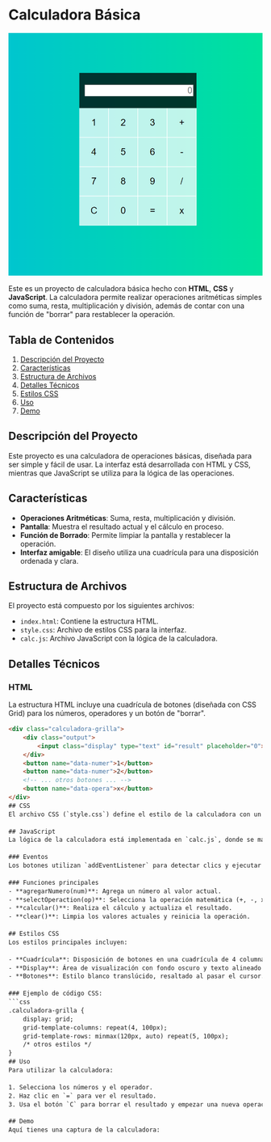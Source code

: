 # Calculadora Básica

![Calculadora Básica](./AppCalculadora.png)


Este es un proyecto de calculadora básica hecho con **HTML**, **CSS** y **JavaScript**. La calculadora permite realizar operaciones aritméticas simples como suma, resta, multiplicación y división, además de contar con una función de "borrar" para restablecer la operación.

## Tabla de Contenidos
1. [Descripción del Proyecto](#descripción-del-proyecto)
2. [Características](#características)
3. [Estructura de Archivos](#estructura-de-archivos)
4. [Detalles Técnicos](#detalles-técnicos)
5. [Estilos CSS](#estilos-css)
6. [Uso](#uso)
7. [Demo](#demo)

## Descripción del Proyecto

Este proyecto es una calculadora de operaciones básicas, diseñada para ser simple y fácil de usar. La interfaz está desarrollada con HTML y CSS, mientras que JavaScript se utiliza para la lógica de las operaciones.

## Características

- **Operaciones Aritméticas**: Suma, resta, multiplicación y división.
- **Pantalla**: Muestra el resultado actual y el cálculo en proceso.
- **Función de Borrado**: Permite limpiar la pantalla y restablecer la operación.
- **Interfaz amigable**: El diseño utiliza una cuadrícula para una disposición ordenada y clara.

## Estructura de Archivos

El proyecto está compuesto por los siguientes archivos:

- `index.html`: Contiene la estructura HTML.
- `style.css`: Archivo de estilos CSS para la interfaz.
- `calc.js`: Archivo JavaScript con la lógica de la calculadora.

## Detalles Técnicos

### HTML

La estructura HTML incluye una cuadrícula de botones (diseñada con CSS Grid) para los números, operadores y un botón de "borrar".

```html
<div class="calculadora-grilla">
    <div class="output">
        <input class="display" type="text" id="result" placeholder="0">
    </div>
    <button name="data-numer">1</button>
    <button name="data-numer">2</button>
    <!-- ... otros botones ... -->
    <button name="data-opera">x</button>
</div>
## CSS
El archivo CSS (`style.css`) define el estilo de la calculadora con un fondo degradado, estilo para los botones y el área de pantalla.

## JavaScript
La lógica de la calculadora está implementada en `calc.js`, donde se manejan las operaciones aritméticas y las actualizaciones de pantalla.

### Eventos
Los botones utilizan `addEventListener` para detectar clics y ejecutar funciones asociadas como `agregarNumero`, `selectOperaction`, `calcular`, y `clear`.

### Funciones principales
- **agregarNumero(num)**: Agrega un número al valor actual.
- **selectOperaction(op)**: Selecciona la operación matemática (+, -, x, /).
- **calcular()**: Realiza el cálculo y actualiza el resultado.
- **clear()**: Limpia los valores actuales y reinicia la operación.

## Estilos CSS
Los estilos principales incluyen:

- **Cuadrícula**: Disposición de botones en una cuadrícula de 4 columnas con un tamaño uniforme.
- **Display**: Área de visualización con fondo oscuro y texto alineado a la derecha.
- **Botones**: Estilo blanco translúcido, resaltado al pasar el cursor.

### Ejemplo de código CSS:
```css
.calculadora-grilla {
    display: grid;
    grid-template-columns: repeat(4, 100px);
    grid-template-rows: minmax(120px, auto) repeat(5, 100px);
    /* otros estilos */
}
## Uso
Para utilizar la calculadora:

1. Selecciona los números y el operador.
2. Haz clic en `=` para ver el resultado.
3. Usa el botón `C` para borrar el resultado y empezar una nueva operación.

## Demo
Aquí tienes una captura de la calculadora:



